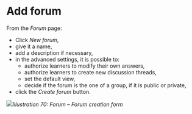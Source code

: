 # Add forum

From the _Forum_ page:

* Click _New forum_,
* give it a name,
* add a description if necessary,
* in the advanced settings, it is possible to:
  * authorize learners to modify their own answers,
  * authorize learners to create new discussion threads,
  * set the default view,
  * decide if the forum is the one of a group, if it is public or private,
* click the _Create forum_ button.

![](../../.gitbook/assets/graphics4.png)_Illustration 70: Forum – Forum creation form_

